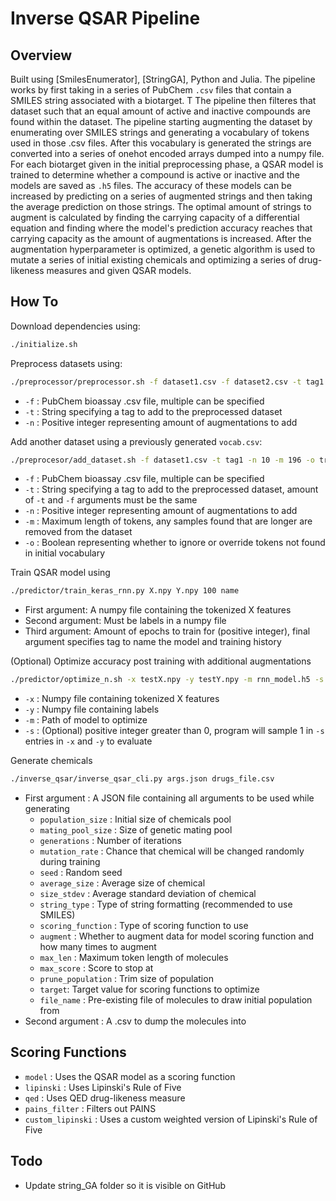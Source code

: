 # Inverse QSAR Pipeline

## Overview

Built using [SmilesEnumerator], [StringGA], Python and Julia.
The pipeline works by first taking in a series of PubChem `.csv` files that contain a SMILES string associated with a biotarget. T
The pipeline then filteres that dataset such that an equal amount of active and inactive compounds are found within the dataset.
The pipeline starting augmenting the dataset by enumerating over SMILES strings and generating a vocabulary of tokens used in those .csv files.
After this vocabulary is generated the strings are converted into a series of onehot encoded arrays dumped into a numpy file.
For each biotarget given in the initial preprocessing phase, a QSAR model is trained to determine whether a compound is active or inactive and the models are saved as `.h5` files.
The accuracy of these models can be increased by predicting on a series of augmented strings and then taking the average prediction on those strings.
The optimal amount of strings to augment is calculated by finding the carrying capacity of a differential equation and finding where the model's prediction accuracy reaches that carrying capacity as the amount of augmentations is increased.
After the augmentation hyperparameter is optimized, a genetic algorithm is used to mutate a series of initial existing chemicals and optimizing a series of drug-likeness measures and given QSAR models.

## How To

Download dependencies using:

```bash
./initialize.sh
```

Preprocess datasets using:

```bash
./preprocessor/preprocessor.sh -f dataset1.csv -f dataset2.csv -t tag1 -t tag2 -n 10
```

- `-f` : PubChem bioassay .csv file, multiple can be specified
- `-t` : String specifying a tag to add to the preprocessed dataset
- `-n` : Positive integer representing amount of augmentations to add

Add another dataset using a previously generated `vocab.csv`:

```bash
./preprocesor/add_dataset.sh -f dataset1.csv -t tag1 -n 10 -m 196 -o true
```

- `-f` : PubChem bioassay .csv file, multiple can be specified
- `-t` : String specifying a tag to add to the preprocessed dataset, amount of `-t` and `-f` arguments must be the same
- `-n` : Positive integer representing amount of augmentations to add
- `-m` : Maximum length of tokens, any samples found that are longer are removed from the dataset
- `-o` : Boolean representing whether to ignore or override tokens not found in initial vocabulary

Train QSAR model using

```bash
./predictor/train_keras_rnn.py X.npy Y.npy 100 name
```

- First argument: A numpy file containing the tokenized X features
- Second argument: Must be labels in a numpy file
- Third argument: Amount of epochs to train for (positive integer), final argument specifies tag to name the model and training history

(Optional) Optimize accuracy post training with additional augmentations

```bash
./predictor/optimize_n.sh -x testX.npy -y testY.npy -m rnn_model.h5 -s 10
```

- `-x` : Numpy file containing tokenized X features
- `-y` : Numpy file containing labels
- `-m` : Path of model to optimize
- `-s` : (Optional) positive integer greater than 0, program will sample 1 in `-s` entries in `-x` and `-y` to evaluate

Generate chemicals

```bash
./inverse_qsar/inverse_qsar_cli.py args.json drugs_file.csv
```

- First argument : A JSON file containing all arguments to be used while generating
  - `population_size` : Initial size of chemicals pool
  - `mating_pool_size` : Size of genetic mating pool
  - `generations` : Number of iterations
  - `mutation_rate` : Chance that chemical will be changed randomly during training
  - `seed` : Random seed
  - `average_size` : Average size of chemical
  - `size_stdev` : Average standard deviation of chemical
  - `string_type` : Type of string formatting (recommended to use SMILES)
  - `scoring_function` : Type of scoring function to use
  - `augment` : Whether to augment data for model scoring function and how many times to augment
  - `max_len` : Maximum token length of molecules
  - `max_score` : Score to stop at
  - `prune_population` : Trim size of population
  - `target`: Target value for scoring functions to optimize
  - `file_name` : Pre-existing file of molecules to draw initial population from
- Second argument : A .csv to dump the molecules into  

## Scoring Functions

- `model` : Uses the QSAR model as a scoring function
- `lipinski` : Uses Lipinski's Rule of Five
- `qed` : Uses QED drug-likeness measure
- `pains_filter` : Filters out PAINS
- `custom_lipinski` : Uses a custom weighted version of Lipinski's Rule of Five

## Todo

- Update string_GA folder so it is visible on GitHub
